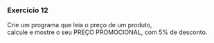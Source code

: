 ### Exercicio 12

Crie um programa que leia o preço de um produto,<br> calcule e mostre o seu
PREÇO PROMOCIONAL, com 5% de desconto.